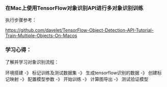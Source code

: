### 在Mac上使用TensorFlow对象识别API进行多对象识别训练

执行步骤参考：

https://github.com/davelet/TensorFlow-Object-Detection-API-Tutorial-Train-Multiple-Objects-On-Macos

### 学习心得：
了解并学习对象识别流程：

环境搭建 -》 标记训练及测试数据集 -》 生成tensorflow识别的数据 -》 创建标记映射 -》 配置模型参数 -》 开始训练 -》 计算图导出 -》 测试验证模型 
